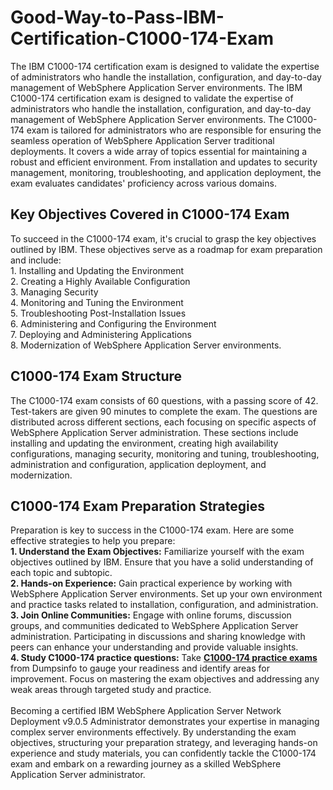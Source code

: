 # Good-Way-to-Pass-IBM-Certification-C1000-174-Exam
The IBM C1000-174 certification exam is designed to validate the expertise of administrators who handle the installation, configuration, and day-to-day management of WebSphere Application Server environments.
The IBM C1000-174 certification exam is designed to validate the expertise of administrators who handle the installation, configuration, and day-to-day management of WebSphere Application Server environments. The C1000-174 exam is tailored for administrators who are responsible for ensuring the seamless operation of WebSphere Application Server traditional deployments. It covers a wide array of topics essential for maintaining a robust and efficient environment. From installation and updates to security management, monitoring, troubleshooting, and application deployment, the exam evaluates candidates' proficiency across various domains.<br />
<h2>
	Key Objectives Covered in C1000-174 Exam
</h2>
To succeed in the C1000-174 exam, it's crucial to grasp the key objectives outlined by IBM. These objectives serve as a roadmap for exam preparation and include:<br />
1. Installing and Updating the Environment<br />
2. Creating a Highly Available Configuration<br />
3. Managing Security<br />
4. Monitoring and Tuning the Environment<br />
5. Troubleshooting Post-Installation Issues<br />
6. Administering and Configuring the Environment<br />
7. Deploying and Administering Applications<br />
8. Modernization of WebSphere Application Server environments.<br />
<h2>
	C1000-174 Exam Structure
</h2>
The C1000-174 exam consists of 60 questions, with a passing score of 42. Test-takers are given 90 minutes to complete the exam. The questions are distributed across different sections, each focusing on specific aspects of WebSphere Application Server administration. These sections include installing and updating the environment, creating high availability configurations, managing security, monitoring and tuning, troubleshooting, administration and configuration, application deployment, and modernization.<br />
<h2>
	C1000-174 Exam Preparation Strategies
</h2>
Preparation is key to success in the C1000-174 exam. Here are some effective strategies to help you prepare:<br />
<strong>1. Understand the Exam Objectives:</strong> Familiarize yourself with the exam objectives outlined by IBM. Ensure that you have a solid understanding of each topic and subtopic.<br />
<strong>2. Hands-on Experience:</strong> Gain practical experience by working with WebSphere Application Server environments. Set up your own environment and practice tasks related to installation, configuration, and administration.<br />
<strong>3. Join Online Communities:</strong> Engage with online forums, discussion groups, and communities dedicated to WebSphere Application Server administration. Participating in discussions and sharing knowledge with peers can enhance your understanding and provide valuable insights.<br />
<strong>4. Study C1000-174 practice questions:</strong> Take <strong><a href="https://www.dumpsinfo.com/exam/c1000-174/" target="_blank">C1000-174 practice exams</a></strong> from Dumpsinfo to gauge your readiness and identify areas for improvement. Focus on mastering the exam objectives and addressing any weak areas through targeted study and practice.<br />
<br />
Becoming a certified IBM WebSphere Application Server Network Deployment v9.0.5 Administrator demonstrates your expertise in managing complex server environments effectively. By understanding the exam objectives, structuring your preparation strategy, and leveraging hands-on experience and study materials, you can confidently tackle the C1000-174 exam and embark on a rewarding journey as a skilled WebSphere Application Server administrator.<br />

